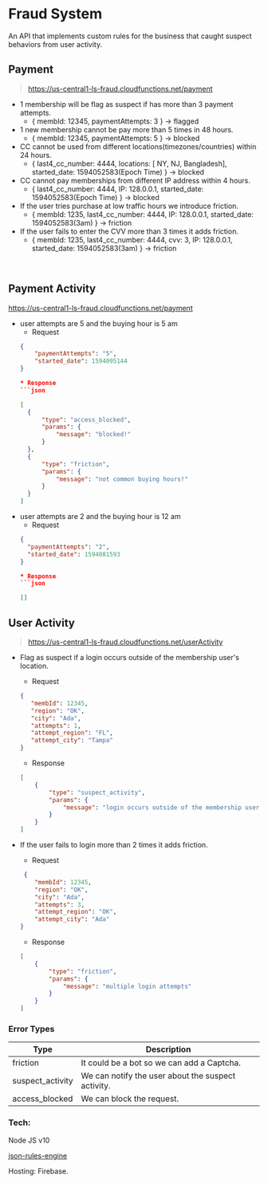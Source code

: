 # Fraud System

An API that implements custom rules for the business that caught suspect behaviors from user activity.

## Payment

>https://us-central1-ls-fraud.cloudfunctions.net/payment

* 1 membership will be flag as suspect if has more than 3 payment attempts.
    * { membId: 12345, paymentAttempts: 3 } -> flagged
* 1 new membership cannot be pay more than 5 times in 48 hours.
    * { membId: 12345, paymentAttempts: 5 } -> blocked
* CC cannot be used from different locations(timezones/countries) within 24 hours.
    * { last4_cc_number: 4444, locations: [ NY, NJ, Bangladesh], started_date: 1594052583(Epoch Time)  } -> blocked
* CC cannot pay memberships from different IP address within 4 hours.
    * { last4_cc_number: 4444, IP: 128.0.0.1, started_date: 1594052583(Epoch Time)  } -> blocked
* If the user tries purchase at low traffic hours we introduce friction.
    * { membId: 1235, last4_cc_number: 4444, IP: 128.0.0.1, started_date: 1594052583(3am)  } -> friction
* If the user fails to enter the CVV more than 3 times it adds friction.
    * { membId: 1235, last4_cc_number: 4444, cvv: 3, IP: 128.0.0.1, started_date: 1594052583(3am)  } -> friction

 
## Payment Activity
https://us-central1-ls-fraud.cloudfunctions.net/payment
* user attempts are 5 and the buying hour is 5 am
    * Request
    ```json
    {
        "paymentAttempts": "5",
        "started_date": 1594095144
    }

    * Response
    ```json

    [
      {
          "type": "access_blocked",
          "params": {
              "message": "blocked!"
          }
      },
      {
          "type": "friction",
          "params": {
              "message": "not common buying hours!"
          }
      }
    ]

* user attempts are 2 and the buying hour is 12 am
    * Request
    ```json
    {
      "paymentAttempts": "2",
      "started_date": 1594081593
    }

    * Response
    ```json

    []

## User Activity

>https://us-central1-ls-fraud.cloudfunctions.net/userActivity

* Flag as suspect if a login occurs outside of the membership user's location.

    * Request

     ```json
     {
        "membId": 12345,
        "region": "OK",
        "city": "Ada",
        "attempts": 1,
        "attempt_region": "FL",
        "attempt_city": "Tampa"
    }
    ```
    * Response

    ```json
    [
        {
            "type": "suspect_activity",
            "params": {
                "message": "login occurs outside of the membership user's location!"
            }
        }
    ]
    ```
* If the user fails to login more than 2 times it adds friction.
    * Request

    ```json
     {
        "membId": 12345,
        "region": "OK",
        "city": "Ada",
        "attempts": 3,
        "attempt_region": "OK",
        "attempt_city": "Ada"
    }
    ```

    * Response

    ```json
    [
        {
            "type": "friction",
            "params": {
                "message": "multiple login attempts"
            }
        }
    ]
    ```

### Error Types
Type | Description
------------ | -------------
friction | It could be a bot so we can add a Captcha.
suspect_activity | We can notify the user about the suspect activity.
access_blocked | We can block the request.

### Tech:

Node JS v10

[json-rules-engine](https://github.com/CacheControl/json-rules-engine)

Hosting: Firebase.
